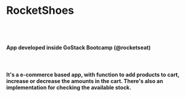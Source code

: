 <h1 style=color:"#7159c1"><strong >RocketShoes</strong></h1>
</br>
</br>

<h4>App developed inside GoStack Bootcamp (@rocketseat) </h4>

</br>

<h4>It's a e-commerce based app, with function to add products to cart, increase or decrease the amounts in the cart. There's also an implementation for checking the available stock.</h4>


